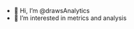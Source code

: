 - 👋 Hi, I’m @drawsAnalytics
- 👀 I’m interested in metrics and analysis

<!---
drawsAnalytics/drawsAnalytics is a ✨ special ✨ repository because its `README.md` (this file) appears on your GitHub profile.
You can click the Preview link to take a look at your changes.
--->
